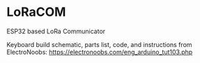 # LoRaCOM
ESP32 based LoRa Communicator

Keyboard build schematic, parts list, code, and instructions from ElectroNoobs:
https://electronoobs.com/eng_arduino_tut103.php
